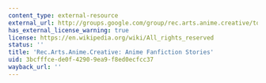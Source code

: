 ```yaml
---
content_type: external-resource
external_url: http://groups.google.com/group/rec.arts.anime.creative/topics
has_external_license_warning: true
license: https://en.wikipedia.org/wiki/All_rights_reserved
status: ''
title: 'Rec.Arts.Anime.Creative: Anime Fanfiction Stories'
uid: 3bcfffce-de0f-4290-9ea9-f8ed0ecfcc37
wayback_url: ''
---
```

